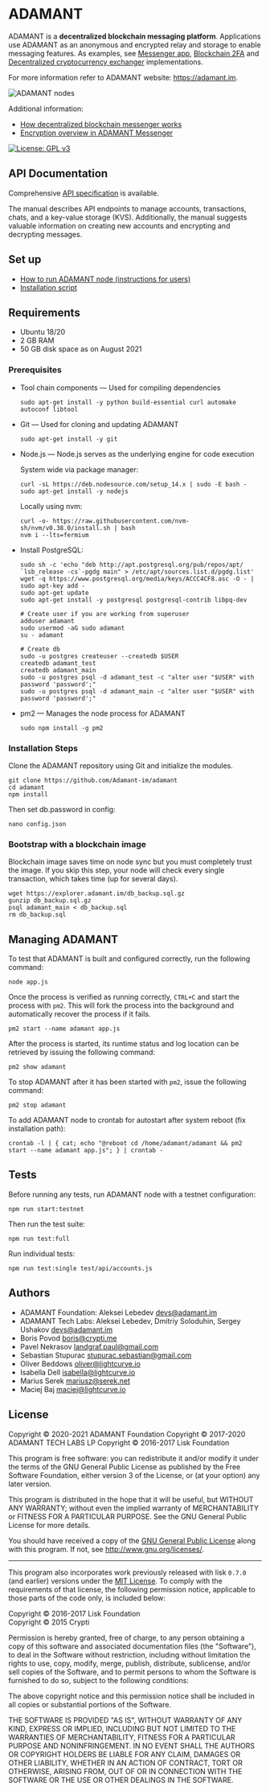 # ADAMANT

ADAMANT is a **decentralized blockchain messaging platform**. Applications use ADAMANT as an anonymous and encrypted relay and storage to enable messaging features. As examples, see [Messenger app](https://github.com/Adamant-im/adamant-im), [Blockchain 2FA](https://github.com/Adamant-im/adamant-2fa) and [Decentralized cryptocurrency exchanger](https://github.com/Adamant-im/adamant-exchangebot) implementations.

For more information refer to ADAMANT website: <https://adamant.im>.

![ADAMANT nodes](./docs/adm-nodes.jpeg)

Additional information:

- [How decentralized blockchain messenger works](https://medium.com/adamant-im/how-decentralized-blockchain-messenger-works-b9932834a639)
- [Encryption overview in ADAMANT Messenger](https://medium.com/adamant-im/encryption-overview-in-adamant-messenger-878ecec1ff78)

[![License: GPL v3](https://img.shields.io/badge/License-GPL%20v3-blue.svg)](http://www.gnu.org/licenses/gpl-3.0)

## API Documentation

Comprehensive [API specification](https://github.com/Adamant-im/adamant/wiki) is available.

The manual describes API endpoints to manage accounts, transactions, chats, and a key-value storage (KVS). Additionally, the manual suggests valuable information on creating new accounts and encrypting and decrypting messages.

## Set up

- [How to run ADAMANT node (instructions for users)](https://medium.com/adamant-im/how-to-run-your-adamant-node-on-ubuntu-990e391e8fcc)
- [Installation script](./tools/install_node.sh)

## Requirements

- Ubuntu 18/20
- 2 GB RAM
- 50 GB disk space as on August 2021

### Prerequisites

- Tool chain components — Used for compiling dependencies

  `sudo apt-get install -y python build-essential curl automake autoconf libtool`

- Git — Used for cloning and updating ADAMANT

  `sudo apt-get install -y git`

- Node.js — Node.js serves as the underlying engine for code execution

  System wide via package manager:

  ```
  curl -sL https://deb.nodesource.com/setup_14.x | sudo -E bash -
  sudo apt-get install -y nodejs
  ```

  Locally using nvm:

  ```
  curl -o- https://raw.githubusercontent.com/nvm-sh/nvm/v0.38.0/install.sh | bash
  nvm i --lts=fermium
  ```

- Install PostgreSQL:

  ```
  sudo sh -c 'echo "deb http://apt.postgresql.org/pub/repos/apt/ `lsb_release -cs`-pgdg main" > /etc/apt/sources.list.d/pgdg.list'
  wget -q https://www.postgresql.org/media/keys/ACCC4CF8.asc -O - | sudo apt-key add -
  sudo apt-get update
  sudo apt-get install -y postgresql postgresql-contrib libpq-dev
  
  # Create user if you are working from superuser
  adduser adamant
  sudo usermod -aG sudo adamant
  su - adamant
  
  # Create db
  sudo -u postgres createuser --createdb $USER
  createdb adamant_test
  createdb adamant_main
  sudo -u postgres psql -d adamant_test -c "alter user "$USER" with password 'password';"
  sudo -u postgres psql -d adamant_main -c "alter user "$USER" with password 'password';"
  ```

- pm2 — Manages the node process for ADAMANT

  `sudo npm install -g pm2`

### Installation Steps

Clone the ADAMANT repository using Git and initialize the modules.

```
git clone https://github.com/Adamant-im/adamant
cd adamant
npm install
```

Then set db.password in config:

```
nano config.json
```

### Bootstrap with a blockchain image

Blockchain image saves time on node sync but you must completely trust the image. If you skip this step, your node will check every single transaction, which takes time (up for several days).

```
wget https://explorer.adamant.im/db_backup.sql.gz
gunzip db_backup.sql.gz
psql adamant_main < db_backup.sql
rm db_backup.sql
```

## Managing ADAMANT

To test that ADAMANT is built and configured correctly, run the following command:

`node app.js`

Once the process is verified as running correctly, `CTRL+C` and start the process with `pm2`. This will fork the process into the background and automatically recover the process if it fails.

`pm2 start --name adamant app.js`

After the process is started, its runtime status and log location can be retrieved by issuing the following command:

`pm2 show adamant`

To stop ADAMANT after it has been started with `pm2`, issue the following command:

`pm2 stop adamant`

To add ADAMANT node to crontab for autostart after system reboot (fix installation path):

`crontab -l | { cat; echo "@reboot cd /home/adamant/adamant && pm2 start --name adamant app.js"; } | crontab -`

## Tests

Before running any tests, run ADAMANT node with a testnet configuration:

```
npm run start:testnet
```

Then run the test suite:

```
npm run test:full
```

Run individual tests:

```
npm run test:single test/api/accounts.js
```

## Authors

- ADAMANT Foundation: Aleksei Lebedev <devs@adamant.im>
- ADAMANT Tech Labs: Aleksei Lebedev, Dmitriy Soloduhin, Sergey Ushakov <devs@adamant.im>
- Boris Povod <boris@crypti.me>
- Pavel Nekrasov <landgraf.paul@gmail.com>
- Sebastian Stupurac <stupurac.sebastian@gmail.com>
- Oliver Beddows <oliver@lightcurve.io>
- Isabella Dell <isabella@lightcurve.io>
- Marius Serek <mariusz@serek.net>
- Maciej Baj <maciej@lightcurve.io>

## License

Copyright © 2020-2021 ADAMANT Foundation
Copyright © 2017-2020 ADAMANT TECH LABS LP
Copyright © 2016-2017 Lisk Foundation

This program is free software: you can redistribute it and/or modify it under the terms of the GNU General Public License as published by the Free Software Foundation, either version 3 of the License, or (at your option) any later version.

This program is distributed in the hope that it will be useful, but WITHOUT ANY WARRANTY; without even the implied warranty of MERCHANTABILITY or FITNESS FOR A PARTICULAR PURPOSE. See the GNU General Public License for more details.

You should have received a copy of the [GNU General Public License](https://github.com/LiskHQ/lisk/tree/master/LICENSE) along with this program.  If not, see <http://www.gnu.org/licenses/>.

***

This program also incorporates work previously released with lisk `0.7.0` (and earlier) versions under the [MIT License](https://opensource.org/licenses/MIT). To comply with the requirements of that license, the following permission notice, applicable to those parts of the code only, is included below:

Copyright © 2016-2017 Lisk Foundation  
Copyright © 2015 Crypti

Permission is hereby granted, free of charge, to any person obtaining a copy of this software and associated documentation files (the "Software"), to deal in the Software without restriction, including without limitation the rights to use, copy, modify, merge, publish, distribute, sublicense, and/or sell copies of the Software, and to permit persons to whom the Software is furnished to do so, subject to the following conditions:

The above copyright notice and this permission notice shall be included in all copies or substantial portions of the Software.

THE SOFTWARE IS PROVIDED "AS IS", WITHOUT WARRANTY OF ANY KIND, EXPRESS OR IMPLIED, INCLUDING BUT NOT LIMITED TO THE WARRANTIES OF MERCHANTABILITY, FITNESS FOR A PARTICULAR PURPOSE AND NONINFRINGEMENT. IN NO EVENT SHALL THE AUTHORS OR COPYRIGHT HOLDERS BE LIABLE FOR ANY CLAIM, DAMAGES OR OTHER LIABILITY, WHETHER IN AN ACTION OF CONTRACT, TORT OR OTHERWISE, ARISING FROM, OUT OF OR IN CONNECTION WITH THE SOFTWARE OR THE USE OR OTHER DEALINGS IN THE SOFTWARE.
